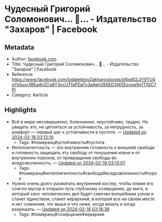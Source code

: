 # Чудесный Григорий Соломонович... 🙂... - Издательство "Захаров" | Facebook

## Metadata
- Author: [facebook.com]()
- Title: Чудесный Григорий Соломонович... 🙂... - Издательство "Захаров" | Facebook
- Reference: https://www.facebook.com/IzdatelstvoZakharov/posts/pfbid02JiY9TU4qYs5uxr3REa4hZCg8Y3ocUTfaPDaTy3aAeh28SED3WZEzxsw9xfT1QC7Pl
- Category: #article

## Highlights
- Всё в мире несовершенно, болезненно, неустойчиво, трудно. Но увидеть это, не цепляться за устойчивость, за нетрудность, за комфорт — первый шаг к устойчивости в пустоте. — [Updated on 2024-02-18 03:12:10](https://hyp.is/W8fEYs3yEe6eiW-_EM5GwQ/www.facebook.com/IzdatelstvoZakharov/posts/pfbid02JiY9TU4qYs5uxr3REa4hZCg8Y3ocUTfaPDaTy3aAeh28SED3WZEzxsw9xfT1QC7Pl)
   - Tags: #померанц#устойчивость#пустота
- Интеллигентность — это внутренняя готовность к внешней свободе и готовность защищать эту свободу от покушения извне и от внутренних пороков, от превращения свободы во вседозволенность. — [Updated on 2024-02-18 03:13:07](https://hyp.is/fhRo1s3yEe6QT5s11muaoA/www.facebook.com/IzdatelstvoZakharov/posts/pfbid02JiY9TU4qYs5uxr3REa4hZCg8Y3ocUTfaPDaTy3aAeh28SED3WZEzxsw9xfT1QC7Pl)
   - Tags: #померанц#интеллигентность#свобода#вседозволенность#порок
- Нужно очень долго разжигать внутренний костер, чтобы пламя его сожгло мусор и открыло путь глубокому созерцанию, до мига, в который хаос человеческих дел будет схвачен волшебным узлом и станет единством, станет иерархией, в которой все на своем месте и нет сомнения, что выше и что ниже, когда вязать и когда разрешать. — [Updated on 2024-02-18 03:18:38](https://hyp.is/QxnHAs3zEe6i0G-3oOL6Dw/www.facebook.com/IzdatelstvoZakharov/posts/pfbid02JiY9TU4qYs5uxr3REa4hZCg8Y3ocUTfaPDaTy3aAeh28SED3WZEzxsw9xfT1QC7Pl)
   - Tags: #померанц#созерцание#иерархия
